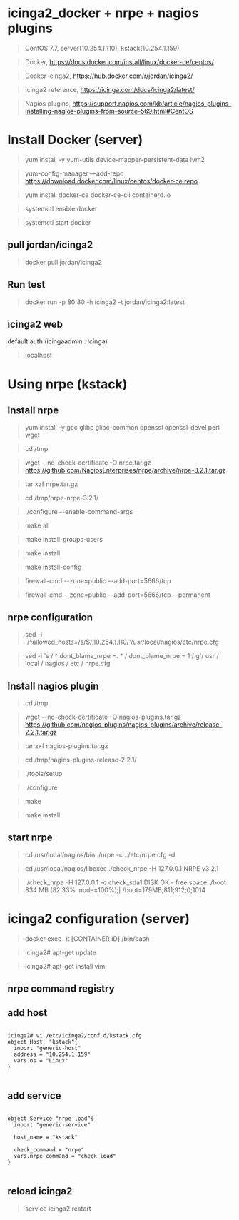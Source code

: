# icinga2_docker + nrpe + nagios plugins

> CentOS 7.7, server(10.254.1.110), kstack(10.254.1.159)

> Docker, https://docs.docker.com/install/linux/docker-ce/centos/

> Docker icinga2, https://hub.docker.com/r/jordan/icinga2/

> icinga2 reference, https://icinga.com/docs/icinga2/latest/

> Nagios plugins, https://support.nagios.com/kb/article/nagios-plugins-installing-nagios-plugins-from-source-569.html#CentOS

# Install Docker (server)

> yum install -y yum-utils device-mapper-persistent-data lvm2

> yum-config-manager —add-repo https://download.docker.com/linux/centos/docker-ce.repo

> yum install docker-ce docker-ce-cli containerd.io

> systemctl enable docker

> systemctl start docker


## pull jordan/icinga2

> docker pull jordan/icinga2

## Run test

> docker run -p 80:80 -h icinga2 -t jordan/icinga2:latest


## icinga2 web
default auth (icingaadmin : icinga)
> localhost

# Using nrpe (kstack)

## Install nrpe 

> yum install -y gcc glibc glibc-common openssl openssl-devel perl wget

> cd /tmp

> wget --no-check-certificate -O nrpe.tar.gz https://github.com/NagiosEnterprises/nrpe/archive/nrpe-3.2.1.tar.gz

> tar xzf nrpe.tar.gz

> cd /tmp/nrpe-nrpe-3.2.1/

> ./configure --enable-command-args

> make all

> make install-groups-users

> make install

> make install-config

> firewall-cmd --zone=public --add-port=5666/tcp

> firewall-cmd --zone=public --add-port=5666/tcp --permanent

## nrpe configuration

> sed -i '/^allowed_hosts=/s/$/,10.254.1.110/'/usr/local/nagios/etc/nrpe.cfg 

> sed -i 's / ^ dont_blame_nrpe =. * / dont_blame_nrpe = 1 / g'/ usr / local / nagios / etc / nrpe.cfg

## Install nagios plugin 

> cd /tmp

> wget --no-check-certificate -O nagios-plugins.tar.gz https://github.com/nagios-plugins/nagios-plugins/archive/release-2.2.1.tar.gz

> tar zxf nagios-plugins.tar.gz

> cd /tmp/nagios-plugins-release-2.2.1/

> ./tools/setup

> ./configure

> make

> make install

## start nrpe
> cd /usr/local/nagios/bin
> ./nrpe -c ../etc/nrpe.cfg -d

> cd /usr/local/nagios/libexec
> ./check_nrpe -H 127.0.0.1
> NRPE v3.2.1

> ./check_nrpe -H 127.0.0.1 -c check_sda1
> DISK OK - free space: /boot 834 MB (82.33% inode=100%);| /boot=179MB;811;912;0;1014


# icinga2 configuration (server)

> docker exec -it  [CONTAINER ID] /bin/bash

> icinga2# apt-get update

> icinga2# apt-get install vim

## nrpe command registry

## add host
<pre>
<code>
icinga2# vi /etc/icinga2/conf.d/kstack.cfg
object Host  "kstack"{
  import "generic-host"
  address = "10.254.1.159"
  vars.os = "Linux"
}
</code>
</pre>


## add service
<pre>
<code>
object Service "nrpe-load"{
  import "generic-service"
  
  host_name = "kstack"
  
  check_command = "nrpe"
  vars.nrpe_command = "check_load"
}
</code>
</pre>

## reload icinga2
> service icinga2 restart



